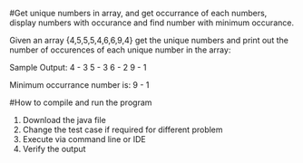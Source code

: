#Get unique numbers in array, and get occurrance of each numbers, display numbers with occurance and find number with minimum occurance.

Given an array {4,5,5,5,4,6,6,9,4} get the unique numbers and print out the number of occurences of each unique number in the array:

Sample Output:
4 - 3
5 - 3
6 - 2
9 - 1

Minimum occurrance number is: 
9 - 1

#How to compile and run the program
1. Download the java file
2. Change the test case if required for different problem
3. Execute via command line or IDE
4. Verify the output
